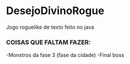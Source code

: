 # DesejoDivinoRogue
Jogo roguelike de texto feito no java

### COISAS QUE FALTAM FAZER:

-Monstros da fase 3 (fase da cidade)
-Final boss
